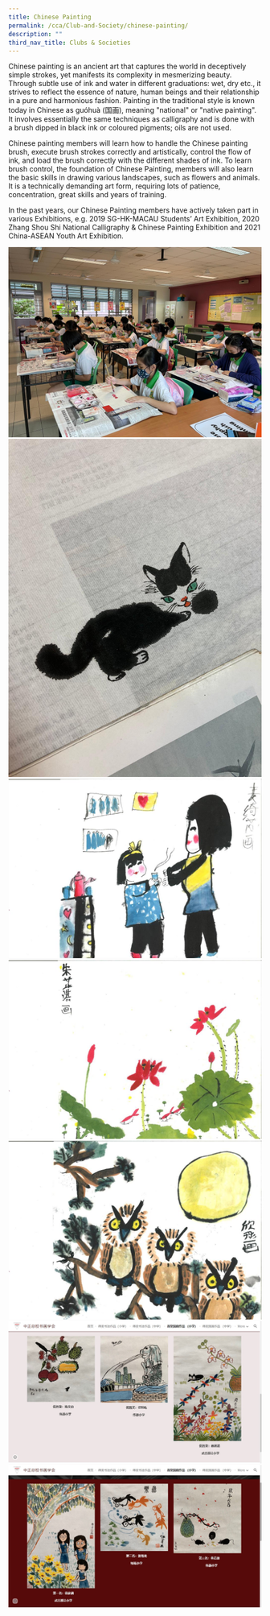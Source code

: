```yaml
---
title: Chinese Painting
permalink: /cca/Club-and-Society/chinese-painting/
description: ""
third_nav_title: Clubs & Societies
---
```



Chinese painting is an ancient art that captures the world in deceptively simple strokes, yet manifests its complexity in mesmerizing beauty. Through subtle use of ink and water in different graduations: wet, dry etc., it strives to reflect the essence of nature, human beings and their relationship in a pure and harmonious fashion. Painting in the traditional style is known today in Chinese as guóhuà (国画), meaning "national" or "native painting". It involves essentially the same techniques as calligraphy and is done with a brush dipped in black ink or coloured pigments; oils are not used.    
  
Chinese painting members will learn how to handle the Chinese painting brush, execute brush strokes correctly and artistically, control the flow of ink, and load the brush correctly with the different shades of ink. To learn brush control, the foundation of Chinese Painting, members will also learn the basic skills in drawing various landscapes, such as flowers and animals. It is a technically demanding art form, requiring lots of patience, concentration, great skills and years of training.

In the past years, our Chinese Painting members have actively taken part in various Exhibitions, e.g. 2019 SG-HK-MACAU Students’ Art Exhibition, 2020 Zhang Shou Shi National Calligraphy & Chinese Painting Exhibition and 2021 China-ASEAN Youth Art Exhibition.

![](/images/chinesepainting.jpeg)
![](/images/chinesepainting2.jpeg)
![](/images/chinesepainting3.jpeg)
![](/images/chinesepainting4.jpeg)
![](/images/chinesepainting5.jpeg)
![](/images/chinesepainting6.jpeg)
![](/images/chinesepainting7.jpeg)